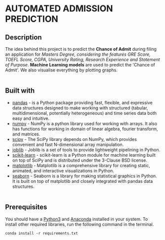 # AUTOMATED ADMISSION PREDICTION
## Description
The idea behind this project is to predict the **Chance of Admit** during filing an application for _Masters Degree, considering the features GRE Score, TOEFL Score, CGPA, University Rating, Research Experience and Statement of Purpose_. **Machine Learning models** are used to predict the 'Chance of Admit'. We also visualise everything by plotting graphs.</br></br>
## Built with
* [pandas](https://pypi.org/project/pandas/) - is a Python package providing fast, flexible, and expressive data structures designed to make working with structured (tabular, multidimensional, potentially heterogeneous) and time series data both easy and intuitive. </br>
* [numpy](https://pypi.org/project/numpy/) - NumPy is a python library used for working with arrays. It also has functions for working in domain of linear algebra, fourier transform, and matrices.</br>
* [scipy](https://pypi.org/project/scipy/) - The SciPy library depends on NumPy, which provides convenient and fast N-dimensional array manipulation.</br>
* [joblib](https://pypi.org/project/joblib/) - Joblib is a set of tools to provide lightweight pipelining in Python. </br>
* [scikit-learn](https://pypi.org/project/scikit-learn/) - scikit-learn is a Python module for machine learning built on top of SciPy and is distributed under the 3-Clause BSD license.</br>
* [matplotlib](https://pypi.org/project/matplotlib/) - Matplotlib is a comprehensive library for creating static, animated, and interactive visualizations in Python.</br>
* [seaborn](https://pypi.org/project/seaborn/) - Seaborn is a library for making statistical graphics in Python. It is built on top of matplotlib and closely integrated with pandas data structures.</br></br>
## Prerequisites
You should have a [Python3](https://www.python.org/downloads/) and [Anaconda](https://www.anaconda.com/products/individual) installed in your system. To install other required libraries, run the following command in the terminal.
```
conda install -r requirements.txt
```
